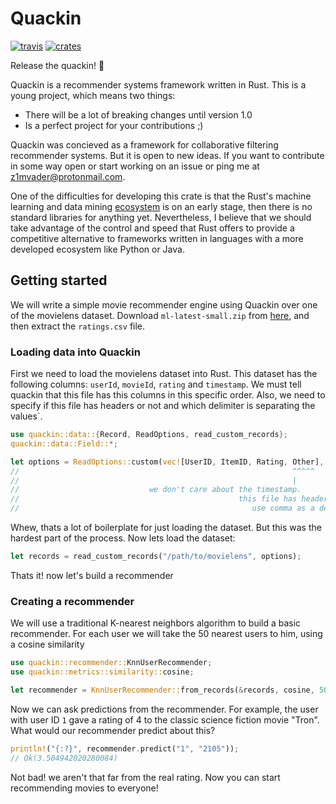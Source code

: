 # Quackin

[![travis](https://img.shields.io/travis/z1mvader/quackin.svg)](https://travis-ci.org/z1mvader/quackin)  [![crates](https://img.shields.io/crates/v/quackin.svg)](https://crates.io/crates/quackin)

Release the quackin! 🦆

Quackin is a recommender systems framework written in Rust. This is a young
project, which means two things:

- There will be a lot of breaking changes until version 1.0
- Is a perfect project for your contributions ;)

Quackin was concieved as a framework for collaborative filtering recommender
systems. But it is open to new ideas. If you want to contribute in some way
open or start working on an issue or ping me at z1mvader@protonmail.com.

One of the difficulties for developing this crate is that the Rust's machine
learning and data mining [ecosystem](http://www.arewelearningyet.com/) is on
an early stage, then there is no standard libraries for anything yet.
Nevertheless, I believe that we should take advantage of the control and speed
that Rust offers to provide a competitive alternative to frameworks written
in languages with a more developed ecosystem like Python or Java.

## Getting started
We will write a simple movie recommender engine using Quackin over one of
the movielens dataset. Download `ml-latest-small.zip` from
[here](https://grouplens.org/datasets/movielens/), and then extract the
`ratings.csv` file.

### Loading data into Quackin
First we need to load the movielens dataset into Rust. This dataset has the
following columns: `userId`, `movieId`, `rating` and `timestamp`. We must
tell quackin that this file has this columns in this specific order. Also,
we need to specify if this file has headers or not and which delimiter is
separating the values`.

```rust
use quackin::data::{Record, ReadOptions, read_custom_records};
quackin::data::Field::*;

let options = ReadOptions::custom(vec![UserID, ItemID, Rating, Other], true, ',').unwrap();
//                                                             ^^^^^   ^^^^  ^^^
//                                                             |       |     |
//                             we don't care about the timestamp.      |     |
//                                                 this file has headers.    |
//                                                    use comma as a delimiter.
```
Whew, thats a lot of boilerplate for just loading the dataset. But this was
the hardest part of the process. Now lets load the dataset:

```rust
let records = read_custom_records("/path/to/movielens", options);
```
Thats it! now let's build a recommender

### Creating a recommender
We will use a traditional K-nearest neighbors algorithm to build a basic
recommender. For each user we will take the 50 nearest users to him,
using a cosine similarity

```rust
use quackin::recommender::KnnUserRecommender;
use quackin::metrics::similarity::cosine;

let recommender = KnnUserRecommender::from_records(&records, cosine, 50);
```
Now we can ask predictions from the recommender. For example, the user with
user ID `1` gave a rating of 4 to the classic science fiction movie "Tron".
What would our recommender predict about this?

```rust
println!("{:?}", recommender.predict("1", "2105"));
// Ok(3.504942020280084)
```
Not bad! we aren't that far from the real rating. Now you can start recommending
movies to everyone!
